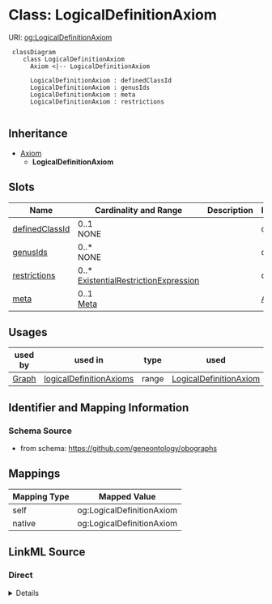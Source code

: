 # Class: LogicalDefinitionAxiom



URI: [og:LogicalDefinitionAxiom](https://github.com/geneontology/obographs/LogicalDefinitionAxiom)


```{mermaid}
 classDiagram
    class LogicalDefinitionAxiom
      Axiom <|-- LogicalDefinitionAxiom
      
      LogicalDefinitionAxiom : definedClassId
      LogicalDefinitionAxiom : genusIds
      LogicalDefinitionAxiom : meta
      LogicalDefinitionAxiom : restrictions
      
```




## Inheritance
* [Axiom](Axiom.md)
    * **LogicalDefinitionAxiom**



## Slots

| Name | Cardinality and Range | Description | Inheritance |
| ---  | --- | --- | --- |
| [definedClassId](definedClassId.md) | 0..1 <br/> NONE |  | direct |
| [genusIds](genusIds.md) | 0..* <br/> NONE |  | direct |
| [restrictions](restrictions.md) | 0..* <br/> [ExistentialRestrictionExpression](ExistentialRestrictionExpression.md) |  | direct |
| [meta](meta.md) | 0..1 <br/> [Meta](Meta.md) |  | [Axiom](Axiom.md) |



## Usages

| used by | used in | type | used |
| ---  | --- | --- | --- |
| [Graph](Graph.md) | [logicalDefinitionAxioms](logicalDefinitionAxioms.md) | range | [LogicalDefinitionAxiom](LogicalDefinitionAxiom.md) |






## Identifier and Mapping Information







### Schema Source


* from schema: https://github.com/geneontology/obographs





## Mappings

| Mapping Type | Mapped Value |
| ---  | ---  |
| self | og:LogicalDefinitionAxiom |
| native | og:LogicalDefinitionAxiom |


## LinkML Source

<!-- TODO: investigate https://stackoverflow.com/questions/37606292/how-to-create-tabbed-code-blocks-in-mkdocs-or-sphinx -->

### Direct

<details>
```yaml
name: LogicalDefinitionAxiom
from_schema: https://github.com/geneontology/obographs
rank: 1000
is_a: Axiom
attributes:
  definedClassId:
    name: definedClassId
    from_schema: https://github.com/geneontology/obographs
    rank: 1000
  genusIds:
    name: genusIds
    from_schema: https://github.com/geneontology/obographs
    rank: 1000
    multivalued: true
  restrictions:
    name: restrictions
    from_schema: https://github.com/geneontology/obographs
    rank: 1000
    multivalued: true
    range: ExistentialRestrictionExpression

```
</details>

### Induced

<details>
```yaml
name: LogicalDefinitionAxiom
from_schema: https://github.com/geneontology/obographs
rank: 1000
is_a: Axiom
attributes:
  definedClassId:
    name: definedClassId
    from_schema: https://github.com/geneontology/obographs
    rank: 1000
    alias: definedClassId
    owner: LogicalDefinitionAxiom
    domain_of:
    - LogicalDefinitionAxiom
  genusIds:
    name: genusIds
    from_schema: https://github.com/geneontology/obographs
    rank: 1000
    multivalued: true
    alias: genusIds
    owner: LogicalDefinitionAxiom
    domain_of:
    - LogicalDefinitionAxiom
  restrictions:
    name: restrictions
    from_schema: https://github.com/geneontology/obographs
    rank: 1000
    multivalued: true
    alias: restrictions
    owner: LogicalDefinitionAxiom
    domain_of:
    - LogicalDefinitionAxiom
    range: ExistentialRestrictionExpression
  meta:
    name: meta
    from_schema: https://github.com/geneontology/obographs
    rank: 1000
    alias: meta
    owner: LogicalDefinitionAxiom
    domain_of:
    - GraphDocument
    - Graph
    - Node
    - PropertyValue
    - Axiom
    range: Meta

```
</details>